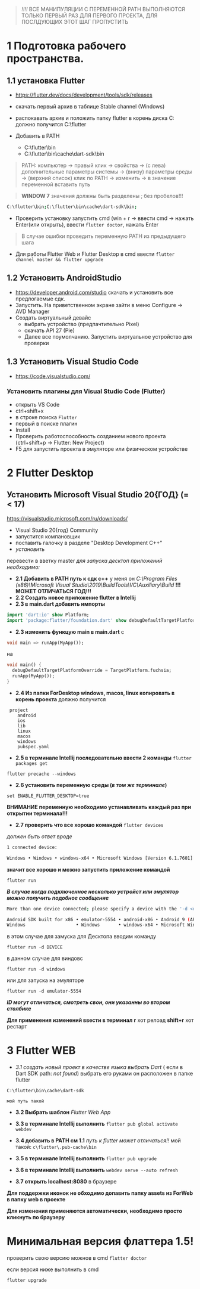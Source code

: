 > *!!!!* 
> ВСЕ МАНИПУЛЯЦИИ С ПЕРЕМЕННОЙ PATH ВЫПОЛНЯЮТСЯ ТОЛЬКО ПЕРВЫЙ РАЗ ДЛЯ ПЕРВОГО ПРОЕКТА, ДЛЯ ПОСЛДУЮЩИХ ЭТОТ ШАГ ПРОПУСТИТЬ

# 1 Подготовка рабочего пространства.

## 1.1 установка Flutter

- https://flutter.dev/docs/development/tools/sdk/releases
- скачать первый архив в таблице Stable channel (Windows)

- распокавать архив и положить папку flutter в корень диска C:\
    должно получится C:\flutter

- Добавить в PATH

    - С:\flutter\bin
    - С:\flutter\bin\cache\dart-sdk\bin 

>PATH: компьютер -> правый клик -> свойства -> 
(с лева) дополнительные параметры системы -> 
(внизу) параметры среды -> (верхний список) клик по PATH -> 
изменить -> в значение переменной вставить путь 


>**WINDOW 7** значения должны быть разделены ; без пробелов!!!

```BASH
С:\flutter\bin;С:\flutter\bin\cache\dart-sdk\bin;
```

- Проверить установку 
    запустить cmd (win + r -> ввести cmd -> нажать Enter(или открыть),
    ввести `flutter doctor`,
    нажать Enter

>В случае ошибки проведить переменную PATH из предыдущего шага

- Для работы Flutter Web и Flutter Desktop в cmd ввести `flutter channel master && flutter upgrade`

## 1.2 Установить AndroidStudio
- https://developer.android.com/studio скачать и установить все предлогаемые сдк.
- Запустить. На приветственном экране зайти в меню Configure -> AVD Manager
- Создать виртуальный девайс
  - выбрать устройство (предпачтительно Pixel) 
  - скачать API 27 (Pie)
  - Далее все поумолчанию. Запустить виртуальное устройство для проверки

## 1.3 Установить Visual Studio Code
- https://code.visualstudio.com/

### Установить плагины для Visual Studio Code (Flutter)

- открыть VS Code
- ctrl+shift+x
- в строке поиска `Flutter`
- первый в поиске плагин
- Install
- Проверить работоспособность созданием нового проекта (ctrl+shift+p -> Flutter: New Project)
- F5 для запустить проекта в эмуляторе или физическом устройстве

# 2 Flutter Desktop

## Установить Microsoft Visual Studio 20{ГОД} (=< 17)
https://visualstudio.microsoft.com/ru/downloads/

- Visual Studio 20{год} Community
- запустится компановщик
- поставить галочку в разделе "Desktop Development C++"
- *установить*

перевести в вветку master
*для запуска десктоп приложений необходимо:*

- **2.1 Добавить в PATH путь к сдк с++**
    у меня он 
    *C:\Program Files (x86)\Microsoft Visual Studio\2019\BuildTools\VC\Auxiliary\Build*
    **!!!МОЖЕТ ОТЛИЧАТЬСЯ ГОД!!!**
- **2.2 Создать новое приложение flutter в Intellij**
- **2.3 в main.dart добавить импорты** 

```dart
import 'dart:io' show Platform;
import 'package:flutter/foundation.dart' show debugDefaultTargetPlatformOverride;
```
- **2.3 изменить функцую main в main.dart**
c 
```dart
void main => runApp(MyApp());
```

на
```dart
void main() {
  debugDefaultTargetPlatformOverride = TargetPlatform.fuchsia;
  runApp(MyApp());
}
```
- **2.4 Из папки ForDesktop windows, macos, linux копировать в корень проекта**
    должно получится
```
 project
    android
    ios
    lib
    linux
    macos
    windows
    pubspec.yaml
```
    
- **2.5 в терминале Intellij последовательно ввести 2 команды**
`flutter packages get`

`flutter precache --windows`

- **2.6 установить переменную среды (*в том же терминале*)**

`set ENABLE_FLUTTER_DESKTOP=true`

**ВНИМАНИЕ переменную необходимо устанавливать каждый раз при открытии терминала!!!**

- **2.7 проверить что все хорошо командой**
`flutter devices`

*должен быть ответ вроде*

```bash
1 connected device:

Windows • Windows • windows-x64 • Microsoft Windows [Version 6.1.7601]
```
 
**значит все хорошо и можно запустить приложение командой**

`flutter run`

***В случае когда подключенное несколько устройст или эмулятор можно получить подобное сообщение***

```bash
More than one device connected; please specify a device with the '-d <deviceId>' flag, or use '-d all' to act on all devices.

Android SDK built for x86 • emulator-5554 • android-x86 • Android 9 (API 28) (emulator)
Windows                   • Windows       • windows-x64 • Microsoft Windows [Version 6.1.7601]
```

в этом случае для замуска для Десктопа вводим команду

`flutter run -d DEVICE`

в данном случае для виндовс

```
flutter run -d windows
```

или для запуска на эмуляторе

```
flutter run -d emulator-5554
```

***ID могут отличаться, смотреть свои, они указанны во втором столбике***

**Для применения изменений ввести в терминал**
**r** хот релоад
**shift+r** хот рестарт


# 3 Flutter WEB

- *3.1 создать новый проект в качестве языка выбрать Dart*
    ( если в Dart SDK path: *not found*)
    выбрать его руками он расположен в папке flutter
 ```
 C:\flutter\bin\cache\dart-sdk
 ```
    мой путь такой

- **3.2 Выбрать шаблон** *Flutter Web App*

- **3.3 в терминале Intellij выполнить**
`flutter pub global activate webdev`

- **3.4 добавить в PATH см 1.1**
*путь к flutter может отличаться!!* мой такой:
`c\flutter\.pub-cache\bin`

- **3.5 в терминале Intellij выполнить**
`flutter pub upgrade`

- **3.6 в терминале Intellij выполнить**
`webdev serve --auto refresh`

- **3.7 открыть localhost:8080** в браузере

**Для поддержки иконок не обходимо допавить папку assets из ForWeb в папку web в проекте**

**Для изменения применяются автоматически, необходимо просто кликнуть по браузеру**


# Минимальная версия флаттера 1.5!
проверить свою версию можнов в cmd
``flutter doctor``

если версия ниже
выполнить в cmd

```
flutter upgrade
```







